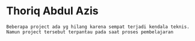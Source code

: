 # Thoriq Abdul Azis 

```
Beberapa project ada yg hilang karena sempat terjadi kendala teknis. Namun project tersebut terpantau pada saat proses pembelajaran
```
